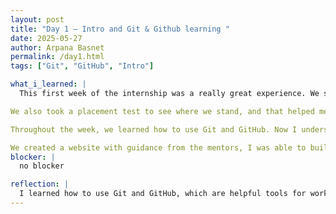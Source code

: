 ```yaml
---
layout: post
title: "Day 1 – Intro and Git & Github learning "
date: 2025-05-27
author: Arpana Basnet
permalink: /day1.html
tags: ["Git", "GitHub", "Intro"]

what_i_learned: |
  This first week of the internship was a really great experience. We started off by introducing ourselves, and I also got to meet my group members. The mentors even created separate Zoom rooms for each group, which made it easier for us to connect and talk more comfortably. It was nice to have that small space to get to know each other better.

We also took a placement test to see where we stand, and that helped me figure out what I should focus on. One of the most fun activities was the speed networking bingo. We had to talk to different people and get their names to fill out the card. It was super interactive and made meeting everyone way more fun and less awkward.

Throughout the week, we learned how to use Git and GitHub. Now I understand how these tools help with tracking code and working on projects as a team. I also practiced using Google Docs for sharing and collaborating.

We created a website with guidance from the mentors, I was able to build a simple site that has my information on it. It was my first time doing something like that, and it felt awesome to see it all come together. I’m really looking forward to what’s coming next in this journey
blocker: |
  no blocker

reflection: |
  I learned how to use Git and GitHub, which are helpful tools for working on projects. I also practiced using Google Docs for teamwork.
---
```

